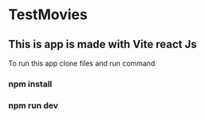 ﻿# TestMovies
## This is app is made with Vite react Js
To run this app clone files and run command
### npm install
### npm run dev
